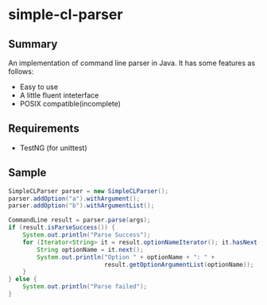 simple-cl-parser
================

Summary
----------
An implementation of command line parser in Java.
It has some features as follows:
* Easy to use
* A little fluent inteterface
* POSIX compatible(incomplete)

Requirements
----------
* TestNG (for unittest)

Sample
----------
```java
SimpleCLParser parser = new SimpleCLParser();
parser.addOption("a").withArgument();
parser.addOption("b").withArgumentList();

CommandLine result = parser.parse(args);
if (result.isParseSuccess()) {
	System.out.println("Parse Success");
	for (Iterator<String> it = result.optionNameIterator(); it.hasNext();) {
		String optionName = it.next();
		System.out.println("Option " + optionName + ": " +
		                   result.getOptionArgumentList(optionName));
	}
} else {
	System.out.println("Parse failed");
}
```

